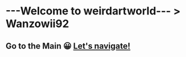 # ---**Welcome to weirdartworld**--- > **Wanzowii92**
 ## Go to the Main 😀 [Let's navigate!](https://wanzowii92.github.io/weirdartworld/mainpage.html)
  

